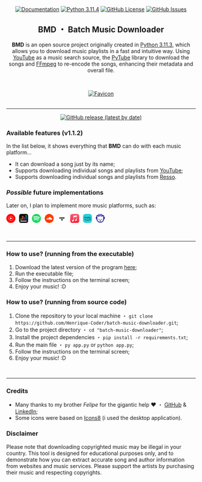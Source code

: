 <p align='center'>
    <a href='https://github.com/Henrique-Coder/batch-music-downloader/blob/main/README.md'>
        <img src='https://img.shields.io/badge/DOCS-soon...-lightgray?style=for-the-badge' alt='Documentation'></a>
    <a href='https://www.python.org/downloads/release/python-3114/'>
        <img src='https://img.shields.io/badge/Python-3.11.4-blue?style=for-the-badge&logo=python' alt='Python 3.11.4'></a>
    <a href='https://opensource.org/license/mit/'>
        <img src='https://img.shields.io/github/license/Henrique-Coder/batch-music-downloader?style=for-the-badge&logo=github&color=blue' alt='GitHub License'></a>
    <a href='https://github.com/Henrique-Coder/batch-music-downloader/issues'>
        <img src='https://img.shields.io/github/issues/Henrique-Coder/batch-music-downloader?style=for-the-badge&logo=github&color=blue' alt='GitHub Issues'></a>

<center>

## BMD ・ Batch Music Downloader

</center>

<center>

**BMD** is an open source project originally created in [Python 3.11.3](https://www.python.org/downloads/release/python-3113/), which allows you to download music playlists in a fast and intuitive way. Using [YouTube](https://www.youtube.com/) as a music search source, the [PyTube](https://pytube.io/en/latest/) library to download the songs and [FFmpeg](https://ffmpeg.org/) to re-encode the songs, enhancing their metadata and overall file.

</center>

<br>
<p align='center'>
    <a href='https://github.com/Henrique-Coder/batch-music-downloader'>
        <img src='favicon.ico' width='72' height='72' alt='Favicon'></a>
<br><br>

---

<p align='center'>
  <a href='https://github.com/Henrique-Coder/batch-music-downloader/releases/latest'>
    <img src='https://img.shields.io/github/v/release/Henrique-Coder/batch-music-downloader?color=red&style=for-the-badge' alt='GitHub release (latest by date)'></a><p>

### Available features (v1.1.2)
In the list below, it shows everything that **BMD** can do with each music platform...
- It can download a song just by its name;
- Supports downloading individual songs and playlists from [YouTube](https://www.youtube.com/);
- Supports downloading individual songs and playlists from [Resso](https://www.resso.com/).

### _Possible_ future implementations
Later on, I plan to implement more music platforms, such as:

<p align='left'>
    <img src=".github/music_platforms/youtube_music.png" alt="YouTube Music" style="display:inline-block; width:24px; height:24px; margin-right: 6px;">
    <img src=".github/music_platforms/deezer.png" alt="Deezer" style="display:inline-block; width:24px; height:24px; margin-right: 6px;">
    <img src=".github/music_platforms/spotify.png" alt="Spotify" style="display:inline-block; width:24px; height:24px; margin-right: 6px;">
    <img src=".github/music_platforms/soundcloud.png" alt="Soundcloud" style="display:inline-block; width:24px; height:24px; margin-right: 6px;">
    <img src=".github/music_platforms/tidal.png" alt="Tidal" style="display:inline-block; width:24px; height:24px; margin-right: 6px;">
    <img src=".github/music_platforms/apple_music.png" alt="Apple Music" style="display:inline-block; width:24px; height:24px; margin-right: 6px;">
    <img src=".github/music_platforms/amazon_music.png" alt="Amazon Music" style="display:inline-block; width:24px; height:24px; margin-right: 6px;">
    <img src=".github/music_platforms/napster.png" alt="Napster" style="display:inline-block; width:24px; height:24px; margin-right: 6px;">
</p>
<br>

---

### How to use? (running from the executable)
1. Download the latest version of the program [here](https://github.com/Henrique-Coder/batch-music-downloader/releases/latest);
2. Run the executable file;
3. Follow the instructions on the terminal screen;
4. Enjoy your music! :D

### How to use? (running from source code)
1. Clone the repository to your local machine ・ `git clone https://github.com/Henrique-Coder/batch-music-downloader.git`;
2. Go to the project directory ・ `cd "batch-music-downloader"`;
3. Install the project dependencies ・ `pip install -r requirements.txt`;
4. Run the main file ・ `py app.py` or `python app.py`;
5. Follow the instructions on the terminal screen;
6. Enjoy your music! :D

<br>

---

### Credits
- Many thanks to my brother _Felipe_ for the gigantic help ❤️ ・ [GitHub](https://github.com/cidadedolag) & [LinkedIn](https://www.linkedin.com/in/cidadedolag/);
- Some icons were based on [Icons8](https://icons8.com/icons) (i used the desktop application).

### Disclaimer
Please note that downloading copyrighted music may be illegal in your country. This tool is designed for educational purposes only, and to demonstrate how you can extract accurate song and author information from websites and music services. Please support the artists by purchasing their music and respecting copyrights.
